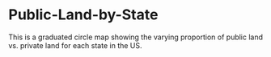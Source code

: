 # Public-Land-by-State
This is a graduated circle map showing the varying proportion of public land vs. private land for each state in the US. 
